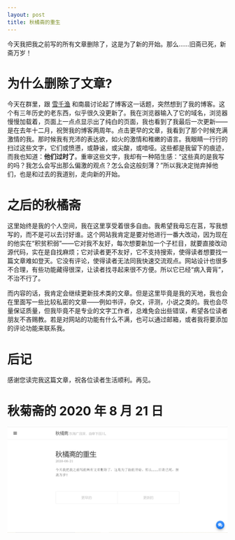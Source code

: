 ```yaml
---
layout: post
title: 秋橘斋的重生
---
```

今天我把我之前写的所有文章删除了，这是为了新的开始。那么……旧斋已死，新斋万岁！
<!--more-->
# 为什么删除了文章?

今天在群里，跟 [雪千渔](http://www.imxqy.com/) 和南晨讨论起了博客这一话题，突然想到了我的博客。这个有三年历史的老东西，似乎很久没更新了。我在浏览器输入了它的域名，浏览器慢慢加载着，页面上一点点显示出了纯白的页面，我也看到了我最后一次更新——是在去年十二月，祝贺我的博客两周年。点击更早的文章，我看到了那个时候充满激情的我。那时候我有充沛的表达欲，如火的激情和稚嫩的语言。我眼睛一行行的扫过这些文字，它们或愤懑，或静谧，或尖酸，或喑哑。这些都是我留下的痕迹，而我也知道：**他们过时了**。重审这些文字，我却有一种陌生感：“这些真的是我写的吗？我怎么会写出那么偏激的观点？怎么会这般刻薄？”所以我决定抛弃掉他们，也是和过去的我道别，走向新的开始。

# 之后的秋橘斋

这里始终是我的个人空间，我在这里享受着很多自由。我希望我毋忘在莒，写我想写的，而不是可以去讨好谁。这个网站我肯定是要对他进行一番大改动，因为现在的他实在“积贫积弱”——它对我不友好，每次想要新加一个子栏目，就要直接改动源代码，实在是自找麻烦；它对读者更不友好，它不支持搜索，使得读者想要找一篇文章难如登天。它没有评论，使得读者无法同我快速交流观点。网站设计也很多不合理，有些功能藏得很深，让读者找寻起来很不方便。所以它已经“病入膏肓”，不治不行了。

而内容的话，我肯定会继续更新技术类的文章。但是这里毕竟是我的天地，我也会在里面写一些比较私密的文章——例如书评，杂文，评测，小说之类的。我也会尽量保证质量，但我毕竟不是专业的文字工作者，总难免会出些错误，希望各位读者朋友不吝赐教。若是对网站的功能有什么不满，也可以通过邮箱，或者我将要添加的评论功能来联系我。

# 后记

感谢您读完我这篇文章，祝各位读者生活顺利。再见。

# 秋菊斋的 2020 年 8 月 21 日

![qiujuzhai](/public/images/qiujuzhai20200821.png)